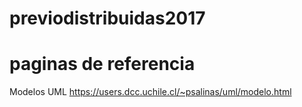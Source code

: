 # previodistribuidas2017

# paginas de referencia

Modelos UML
https://users.dcc.uchile.cl/~psalinas/uml/modelo.html
